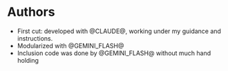 # Authors

- First cut: developed with @CLAUDE@, working under my guidance and instructions.
- Modularized with @GEMINI_FLASH@
- Inclusion code was done by @GEMINI_FLASH@ without much hand holding

